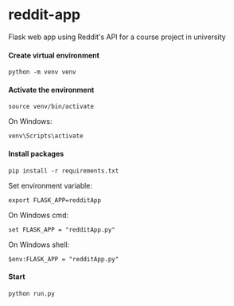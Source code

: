 # reddit-app

Flask web app using Reddit's API for a course project in university

#### Create virtual environment

```
python -m venv venv
```

#### Activate the environment

```
source venv/bin/activate
```

On Windows:

```
venv\Scripts\activate
```

#### Install packages

```
pip install -r requirements.txt
```

Set environment variable:

```
export FLASK_APP=redditApp
```

On Windows cmd:

```
set FLASK_APP = "redditApp.py"
```

On Windows shell:

```
$env:FLASK_APP = "redditApp.py"
```

#### Start

```
python run.py
```
